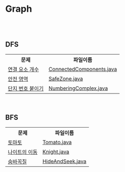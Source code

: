# Graph

<br><br>

## DFS
<table style="width:100%" align="center">
  <tr>
    <th>문제</th>
    <th>파일이름</th> 
  </tr>
  <tr>
    <td>
      <a href="https://www.acmicpc.net/problem/11724">
        연결 요소 개수
      </a>
    </td>
    <td>
      <a href="https://github.com/jinnyy/Algorithm/blob/master/graph/ConnectedComponents.java">
        ConnectedComponents.java
      </a>
    </td>
  </tr>
  <tr>
  <tr>
    <td>
      <a href="https://www.acmicpc.net/problem/2468">
        안전 영역
      </a>
    </td>
    <td>
      <a href="https://github.com/jinnyy/Algorithm/blob/master/graph/SafeZone.java">
        SafeZone.java
      </a>
    </td>
  </tr>
  <tr>
    <td>
      <a href="https://www.acmicpc.net/problem/2667">
        단지 번호 붙이기
      </a>
    </td>
    <td>
      <a href="https://github.com/jinnyy/Algorithm/blob/master/graph/NumberingComplex.java">
        NumberingComplex.java
      </a>
    </td>
  </tr>
</table>

<br>


## BFS

<table style="width:100%" align="center">
  <tr>
    <th>문제</th>
    <th>파일이름</th> 
  </tr>
  <tr>
    <td>
      <a href="https://www.acmicpc.net/problem/7576">
        토마토
      </a>
    </td>
    <td>
      <a href="https://github.com/jinnyy/Algorithm/blob/master/graph/Tomato.java">
        Tomato.java
      </a>
    </td> 
  </tr>
  <tr>
    <td>
      <a href="https://www.acmicpc.net/problem/7562">
        나이트의 이동
      </a>
    </td>
    <td>
      <a href="https://github.com/jinnyy/Algorithm/blob/master/graph/Knight.java">
        Knight.java
      </a>
    </td>
  </tr>
  <tr>
    <td>
      <a href="https://www.acmicpc.net/problem/1697">
        숨바꼭질
      </a>
    </td>
    <td>
      <a href="https://github.com/jinnyy/Algorithm/blob/master/graph/HideAndSeek.java">
        HideAndSeek.java
      </a>
    </td>
  </tr>
</table>

<br>
